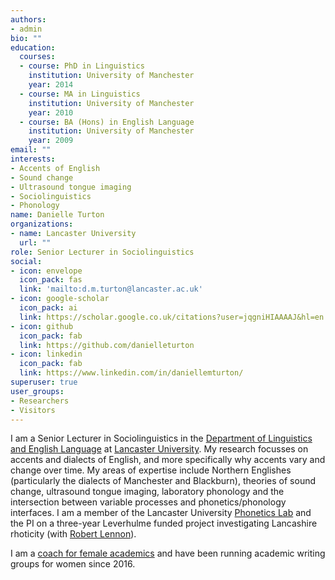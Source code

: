 ```yaml
---
authors:
- admin
bio: ""
education:
  courses:
  - course: PhD in Linguistics
    institution: University of Manchester
    year: 2014
  - course: MA in Linguistics
    institution: University of Manchester
    year: 2010
  - course: BA (Hons) in English Language
    institution: University of Manchester
    year: 2009
email: ""
interests:
- Accents of English
- Sound change
- Ultrasound tongue imaging
- Sociolinguistics
- Phonology
name: Danielle Turton
organizations:
- name: Lancaster University
  url: ""
role: Senior Lecturer in Sociolinguistics
social:
- icon: envelope
  icon_pack: fas
  link: 'mailto:d.m.turton@lancaster.ac.uk'
- icon: google-scholar
  icon_pack: ai
  link: https://scholar.google.co.uk/citations?user=jqgniHIAAAAJ&hl=en
- icon: github
  icon_pack: fab
  link: https://github.com/danielleturton
- icon: linkedin
  icon_pack: fab
  link: https://www.linkedin.com/in/daniellemturton/
superuser: true
user_groups:
- Researchers
- Visitors
---
```


I am a Senior Lecturer in Sociolinguistics in the [Department of Linguistics and English Language](https://www.lancaster.ac.uk/linguistics/) at [Lancaster University](https://www.lancaster.ac.uk). My research focusses on accents and dialects of English, and more specifically why accents vary and change over time. My areas of expertise include Northern Englishes (particularly the dialects of Manchester and Blackburn), theories of sound change, ultrasound tongue imaging, laboratory phonology and the intersection between variable processes and phonetics/phonology interfaces.  I am a member of the Lancaster University [Phonetics Lab](http://wp.lancs.ac.uk/phonetics/) and the PI on a three-year Leverhulme funded project investigating Lancashire rhoticity (with [Robert Lennon](https://robertlennon50.github.io/)).

I am a [coach for female academics](www.danielleturtoncoaching.com) and have been running academic writing groups for women since 2016.
